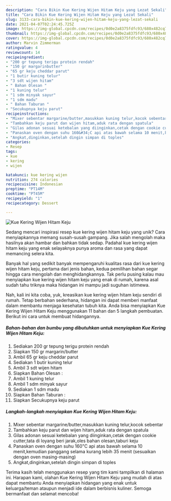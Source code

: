 ```yaml
---
description: "Cara Bikin Kue Kering Wijen Hitam Keju yang Lezat Sekali"
title: "Cara Bikin Kue Kering Wijen Hitam Keju yang Lezat Sekali"
slug: 3133-cara-bikin-kue-kering-wijen-hitam-keju-yang-lezat-sekali
date: 2021-04-07T02:24:45.725Z
image: https://img-global.cpcdn.com/recipes/0d0e2a8375fdfc93/680x482cq70/kue-kering-wijen-hitam-keju-foto-resep-utama.jpg
thumbnail: https://img-global.cpcdn.com/recipes/0d0e2a8375fdfc93/680x482cq70/kue-kering-wijen-hitam-keju-foto-resep-utama.jpg
cover: https://img-global.cpcdn.com/recipes/0d0e2a8375fdfc93/680x482cq70/kue-kering-wijen-hitam-keju-foto-resep-utama.jpg
author: Marvin Zimmerman
ratingvalue: 4
reviewcount: 14
recipeingredient:
- "200 gr tepung terigu protein rendah"
- "150 gr margarinbutter"
- "65 gr keju cheddar parut"
- "1 butir kuning telur"
- "3 sdt wijen hitam"
- " Bahan Olesan "
- "1 kuning telur"
- "1 sdm minyak sayur"
- "1 sdm madu"
- " Bahan Taburan "
- "Secukupnya keju parut"
recipeinstructions:
- "Mixer sebentar margarine/butter,masukkan kuning telur,kocok sebentar"
- "Tambahkan keju parut dan wijen hitam,aduk rata dengan spatula"
- "Gilas adonan sesuai ketebalan yang diinginkan,cetak dengan cookie cutter,tata di loyang beri jarak,oles bahan olesan,taburi keju"
- "Panaskan oven dengan suhu 160&#34;C api atas bawah selama 10 menit,kemudian panggang selama kurang lebih 35 menit (sesuaikan dengan oven masing-masing)"
- "Angkat,dinginkan,setelah dingin simpan di toples"
categories:
- Resep
tags:
- kue
- kering
- wijen

katakunci: kue kering wijen 
nutrition: 274 calories
recipecuisine: Indonesian
preptime: "PT14M"
cooktime: "PT45M"
recipeyield: "1"
recipecategory: Dessert

---
```



![Kue Kering Wijen Hitam Keju](https://img-global.cpcdn.com/recipes/0d0e2a8375fdfc93/680x482cq70/kue-kering-wijen-hitam-keju-foto-resep-utama.jpg)

Sedang mencari inspirasi resep kue kering wijen hitam keju yang unik? Cara menyiapkannya memang susah-susah gampang. Jika salah mengolah maka hasilnya akan hambar dan bahkan tidak sedap. Padahal kue kering wijen hitam keju yang enak selayaknya punya aroma dan rasa yang dapat memancing selera kita.



Banyak hal yang sedikit banyak mempengaruhi kualitas rasa dari kue kering wijen hitam keju, pertama dari jenis bahan, kedua pemilihan bahan segar hingga cara mengolah dan menghidangkannya. Tak perlu pusing kalau mau menyiapkan kue kering wijen hitam keju yang enak di rumah, karena asal sudah tahu triknya maka hidangan ini mampu jadi suguhan istimewa.


Nah, kali ini kita coba, yuk, kreasikan kue kering wijen hitam keju sendiri di rumah. Tetap berbahan sederhana, hidangan ini dapat memberi manfaat dalam membantu menjaga kesehatan tubuh kita. Anda bisa menyiapkan Kue Kering Wijen Hitam Keju menggunakan 11 bahan dan 5 langkah pembuatan. Berikut ini cara untuk membuat hidangannya.

<!--inarticleads1-->

##### Bahan-bahan dan bumbu yang dibutuhkan untuk menyiapkan Kue Kering Wijen Hitam Keju:

1. Sediakan 200 gr tepung terigu protein rendah
1. Siapkan 150 gr margarin/butter
1. Ambil 65 gr keju cheddar parut
1. Sediakan 1 butir kuning telur
1. Ambil 3 sdt wijen hitam
1. Siapkan  Bahan Olesan :
1. Ambil 1 kuning telur
1. Ambil 1 sdm minyak sayur
1. Sediakan 1 sdm madu
1. Siapkan  Bahan Taburan :
1. Siapkan Secukupnya keju parut




<!--inarticleads2-->

##### Langkah-langkah menyiapkan Kue Kering Wijen Hitam Keju:

1. Mixer sebentar margarine/butter,masukkan kuning telur,kocok sebentar
1. Tambahkan keju parut dan wijen hitam,aduk rata dengan spatula
1. Gilas adonan sesuai ketebalan yang diinginkan,cetak dengan cookie cutter,tata di loyang beri jarak,oles bahan olesan,taburi keju
1. Panaskan oven dengan suhu 160&#34;C api atas bawah selama 10 menit,kemudian panggang selama kurang lebih 35 menit (sesuaikan dengan oven masing-masing)
1. Angkat,dinginkan,setelah dingin simpan di toples




Terima kasih telah menggunakan resep yang tim kami tampilkan di halaman ini. Harapan kami, olahan Kue Kering Wijen Hitam Keju yang mudah di atas dapat membantu Anda menyiapkan hidangan yang enak untuk keluarga/teman ataupun menjadi ide dalam berbisnis kuliner. Semoga bermanfaat dan selamat mencoba!
